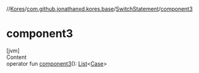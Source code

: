 //[Kores](../../index.md)/[com.github.jonathanxd.kores.base](../index.md)/[SwitchStatement](index.md)/[component3](component3.md)



# component3  
[jvm]  
Content  
operator fun [component3](component3.md)(): [List](https://kotlinlang.org/api/latest/jvm/stdlib/kotlin.collections/-list/index.html)<[Case](../-case/index.md)>  



